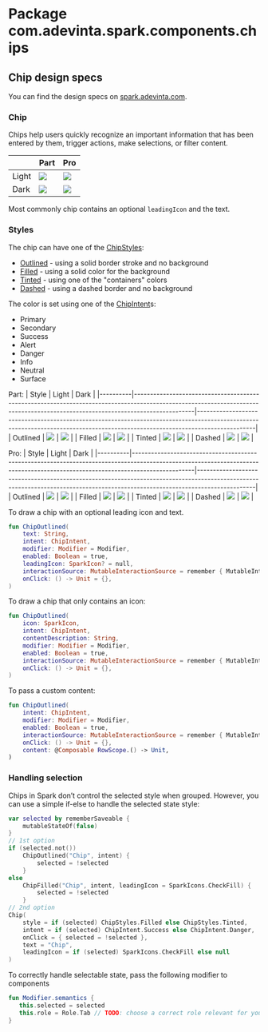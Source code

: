 # Package com.adevinta.spark.components.chips

## Chip design specs

You can find the design specs
on [spark.adevinta.com](https://spark.adevinta.com/1186e1705/p/17568d-chip/b/98915d).

### Chip

Chips help users quickly recognize an important information that has been entered by them, 
trigger actions, make selections, or filter content.

|       | Part                                                                                                                                                                  | Pro                                                                                                                                                                  |
|-------|-----------------------------------------------------------------------------------------------------------------------------------------------------------------------|----------------------------------------------------------------------------------------------------------------------------------------------------------------------|
| Light | ![](../../images/com.adevinta.spark_PreviewScreenshotTests_preview_tests_chips_chips_part_light.png) | ![](../../images/com.adevinta.spark_PreviewScreenshotTests_preview_tests_chips_chips_pro_light.png) |
| Dark  | ![](../../images/com.adevinta.spark_PreviewScreenshotTests_preview_tests_chips_chips_part_dark.png)  | ![](../../images/com.adevinta.spark_PreviewScreenshotTests_preview_tests_chips_chips_pro_dark.png)  |

Most commonly chip contains an optional `leadingIcon` and the text.

### Styles

The chip can have one of the [ChipStyles](ChipStyles.kt):
- [Outlined](ChipOutlined.kt) - using a solid border stroke and no background
- [Filled](ChipFilled.kt) - using a solid color for the background
- [Tinted](ChipTinted.kt) - using one of the "containers" colors
- [Dashed](ChipDashed.kt) - using a dashed border and no background

The color is set using one of the [ChipIntent](ChipIntent.kt)s:
- Primary
- Secondary
- Success
- Alert
- Danger
- Info
- Neutral
- Surface

Part:
| Style    | Light                                                                                                                                                                         | Dark                                                                                                                                                                         |
|----------|-------------------------------------------------------------------------------------------------------------------------------------------------------------------------------|------------------------------------------------------------------------------------------------------------------------------------------------------------------------------|
| Outlined | ![](../../images/com.adevinta.spark_PreviewScreenshotTests_preview_tests_chips_chipsoutlined_part_light.png) | ![](../../images/com.adevinta.spark_PreviewScreenshotTests_preview_tests_chips_chipsoutlined_part_dark.png) |
| Filled   | ![](../../images/com.adevinta.spark_PreviewScreenshotTests_preview_tests_chips_chipsfilled_part_light.png)   | ![](../../images/com.adevinta.spark_PreviewScreenshotTests_preview_tests_chips_chipsfilled_part_dark.png)   |
| Tinted   | ![](../../images/com.adevinta.spark_PreviewScreenshotTests_preview_tests_chips_chipstinted_part_light.png)   | ![](../../images/com.adevinta.spark_PreviewScreenshotTests_preview_tests_chips_chipstinted_part_dark.png)   |
| Dashed   | ![](../../images/com.adevinta.spark_PreviewScreenshotTests_preview_tests_chips_chipsdashed_part_light.png)   | ![](../../images/com.adevinta.spark_PreviewScreenshotTests_preview_tests_chips_chipsdashed_part_dark.png)   |

Pro:
| Style | Light | Dark |
|----------|-------------------------------------------------------------------------------------------------------------------------------------------------------------------------------|------------------------------------------------------------------------------------------------------------------------------------------------------------------------------|
| Outlined | ![](../../images/com.adevinta.spark_PreviewScreenshotTests_preview_tests_chips_chipsoutlined_pro_light.png) | ![](../../images/com.adevinta.spark_PreviewScreenshotTests_preview_tests_chips_chipsoutlined_pro_dark.png) |
| Filled | ![](../../images/com.adevinta.spark_PreviewScreenshotTests_preview_tests_chips_chipsfilled_pro_light.png)   | ![](../../images/com.adevinta.spark_PreviewScreenshotTests_preview_tests_chips_chipsfilled_pro_dark.png)   |
| Tinted | ![](../../images/com.adevinta.spark_PreviewScreenshotTests_preview_tests_chips_chipstinted_pro_light.png)   | ![](../../images/com.adevinta.spark_PreviewScreenshotTests_preview_tests_chips_chipstinted_pro_dark.png)   |
| Dashed | ![](../../images/com.adevinta.spark_PreviewScreenshotTests_preview_tests_chips_chipsdashed_pro_light.png)   | ![](../../images/com.adevinta.spark_PreviewScreenshotTests_preview_tests_chips_chipsdashed_pro_dark.png)   |

To draw a chip with an optional leading icon and text.
```kotlin
fun ChipOutlined(
    text: String,
    intent: ChipIntent,
    modifier: Modifier = Modifier,
    enabled: Boolean = true,
    leadingIcon: SparkIcon? = null,
    interactionSource: MutableInteractionSource = remember { MutableInteractionSource() },
    onClick: () -> Unit = {},
)
```

To draw a chip that only contains an icon:

```kotlin
fun ChipOutlined(
    icon: SparkIcon,
    intent: ChipIntent,
    contentDescription: String,
    modifier: Modifier = Modifier,
    enabled: Boolean = true,
    interactionSource: MutableInteractionSource = remember { MutableInteractionSource() },
    onClick: () -> Unit = {},
)
```

To pass a custom content:

```kotlin
fun ChipOutlined(
    intent: ChipIntent,
    modifier: Modifier = Modifier,
    enabled: Boolean = true,
    interactionSource: MutableInteractionSource = remember { MutableInteractionSource() },
    onClick: () -> Unit = {},
    content: @Composable RowScope.() -> Unit,
)
```

### Handling selection
Chips in Spark don’t control the selected style when grouped.
However, you can use a simple if-else to handle the selected state style:

```kotlin
var selected by rememberSaveable {
    mutableStateOf(false)
}
// 1st option
if (selected.not())
    ChipOutlined("Chip", intent) {
        selected = !selected
    }
else
    ChipFilled("Chip", intent, leadingIcon = SparkIcons.CheckFill) {
        selected = !selected
    }
// 2nd option
Chip(
    style = if (selected) ChipStyles.Filled else ChipStyles.Tinted,
    intent = if (selected) ChipIntent.Success else ChipIntent.Danger,
    onClick = { selected = !selected },
    text = "Chip",
    leadingIcon = if (selected) SparkIcons.CheckFill else null
)
```

To correctly handle selectable state, pass the following modifier to components 
 ```kotlin
fun Modifier.semantics {
    this.selected = selected
    this.role = Role.Tab // TODO: choose a correct role relevant for your use case
}
```
